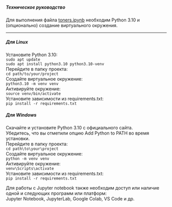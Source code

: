 ##### Техническое руководство
Для выполнения файла [toners.ipynb](toners.ipynb) необходим Python 3.10 и (опционально) создание виртуального окружения.

---
  
##### Для Linux  
Установите Python 3.10:  
    ```sudo apt update```  
    ```sudo apt install python3.10 python3.10-venv```  
Перейдите в папку проекта:  
    ```cd path/to/your/project```  
Создайте виртуальное окружение:  
    ```python3.10 -m venv venv```  
Активируйте окружение:  
    ```source venv/bin/activate```  
Установите зависимости из requirements.txt:  
    ```pip install -r requirements.txt```  
  
##### Для Windows  
Скачайте и установите Python 3.10 с официального сайта.  
Убедитесь, что вы отметили опцию Add Python to PATH во время установки.  
Перейдите в папку проекта:  
   ```cd path\to\your\project```  
Создайте виртуальное окружение:  
    ```python -m venv venv```  
Активируйте окружение:  
    ```venv\Scripts\activate```  
Установите зависимости из requirements.txt:  
    ```pip install -r requirements.txt```  
  
Для работы с Jupyter notebook также необходим доступ или наличие одной и следующих программ или платформ:  
Jupyter Notebook, JupyterLab, Google Colab, VS Code и др.